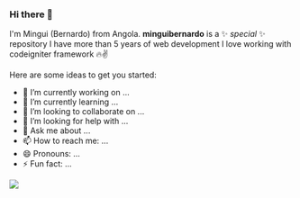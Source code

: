 ### Hi there 👋

I'm Mingui (Bernardo) from Angola.
**minguibernardo** is a ✨ _special_ ✨ repository 
I have more than 5 years of web development I love working with codeigniter framework 🔥✌️

Here are some ideas to get you started:

- 🔭 I’m currently working on ...
- 🌱 I’m currently learning ...
- 👯 I’m looking to collaborate on ...
- 🤔 I’m looking for help with ...
- 💬 Ask me about ...
- 📫 How to reach me: ...
- 😄 Pronouns: ...
- ⚡ Fun fact: ...

<img src="https://i.gifer.com/Paz.gif"/>

